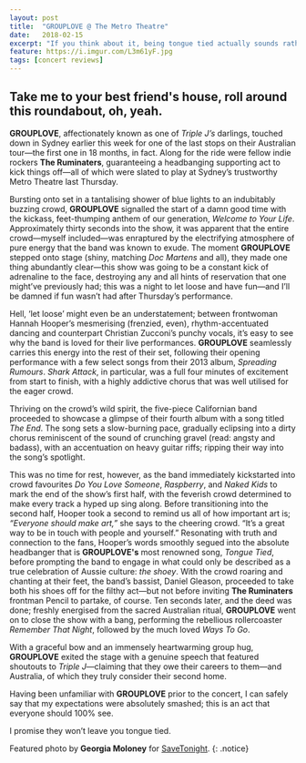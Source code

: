 ```yaml
---
layout: post
title:  "GROUPLOVE @ The Metro Theatre"
date:   2018-02-15
excerpt: "If you think about it, being tongue tied actually sounds rather morbid; not to mention, agonisingly painful."
feature: https://i.imgur.com/L3m61yF.jpg
tags: [concert reviews]
---
```

## Take me to your best friend's house, roll around this roundabout, oh, yeah.

**GROUPLOVE**, affectionately known as one of *Triple J’s* darlings, touched down in Sydney earlier this week for one of the last stops on their Australian tour—the first one in 18 months, in fact. Along for the ride were fellow indie rockers **The Ruminaters**, guaranteeing a headbanging supporting act to kick things off—all of which were slated to play at Sydney’s trustworthy Metro Theatre last Thursday.

Bursting onto set in a tantalising shower of blue lights to an indubitably buzzing crowd, **GROUPLOVE** signalled the start of a damn good time with the kickass, feet-thumping anthem of our generation, *Welcome to Your Life*. Approximately thirty seconds into the show, it was apparent that the entire crowd—myself included—was enraptured by the electrifying atmosphere of pure energy that the band was known to exude. The moment **GROUPLOVE** stepped onto stage (shiny, matching *Doc Martens* and all), they made one thing abundantly clear—this show was going to be a constant kick of adrenaline to the face, destroying any and all hints of reservation that one might’ve previously had; this was a night to let loose and have fun—and I’ll be damned if fun wasn’t had after Thursday’s performance.   

Hell, ‘let loose’ might even be an understatement; between frontwoman Hannah Hooper’s mesmerising (frenzied, even), rhythm-accentuated dancing and counterpart Christian Zucconi’s punchy vocals, it’s easy to see why the band is loved for their live performances. **GROUPLOVE** seamlessly carries this energy into the rest of their set, following their opening performance with a few select songs from their 2013 album, *Spreading Rumours*. *Shark Attack*, in particular, was a full four minutes of excitement from start to finish, with a highly addictive chorus that was well utilised for the eager crowd.

Thriving on the crowd’s wild spirit, the five-piece Californian band proceeded to showcase a glimpse of their fourth album with a song titled *The End*. The song sets a slow-burning pace, gradually eclipsing into a dirty chorus reminiscent of the sound of crunching gravel (read: angsty and badass), with an accentuation on heavy guitar riffs; ripping their way into the song’s spotlight.

This was no time for rest, however, as the band immediately kickstarted into crowd favourites *Do You Love Someone*, *Raspberry*, and *Naked Kids* to mark the end of the show’s first half, with the feverish crowd determined to make every track a hyped up sing along.
Before transitioning into the second half, Hooper took a second to remind us all of how important art is; *“Everyone should make art,”* she says to the cheering crowd. “It’s a great way to be in touch with people and yourself.” Resonating with truth and connection to the fans, Hooper’s words smoothly segued into the absolute headbanger that is **GROUPLOVE's** most renowned song, *Tongue Tied*, before prompting the band to engage in what could only be described as a true celebration of Aussie culture: *the shoey*. With the crowd roaring and chanting at their feet, the band’s bassist, Daniel Gleason, proceeded to take both his shoes off for the filthy act—but not before inviting **The Ruminaters** frontman Pencil to partake, of course. Ten seconds later, and the deed was done; freshly energised from the sacred Australian ritual, **GROUPLOVE** went on to close the show with a bang, performing the rebellious rollercoaster *Remember That Night*, followed by the much loved *Ways To Go*.

With a graceful bow and an immensely heartwarming group hug, **GROUPLOVE** exited the stage with a genuine speech that featured shoutouts to *Triple J*—claiming that they owe their careers to them—and Australia, of which they truly consider their second home.

Having been unfamiliar with **GROUPLOVE** prior to the concert, I can safely say that my expectations were absolutely smashed; this is an act that everyone should 100% see.

I promise they won’t leave you tongue tied.

Featured photo by **Georgia Moloney** for [SaveTonight](http://www.savetonight.com.au/portfolio/grouplove-metro-theatre).
{: .notice}
